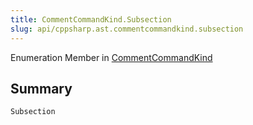 ```yaml
---
title: CommentCommandKind.Subsection
slug: api/cppsharp.ast.commentcommandkind.subsection
---
```

Enumeration Member in [CommentCommandKind](/api/cppsharp/ast/commentcommandkind)

## Summary



```csharp
Subsection
```

